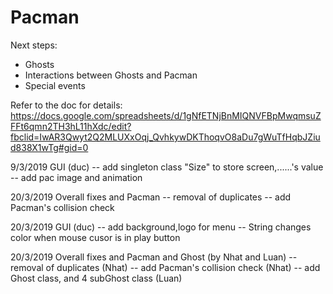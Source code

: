 # Pacman

Next steps:
+ Ghosts
+ Interactions between Ghosts and Pacman
+ Special events

Refer to the doc for details:
https://docs.google.com/spreadsheets/d/1gNfETNjBnMIQNVFBpMwqmsuZFFt6qmn2TH3hL11hXdc/edit?fbclid=IwAR3Qwyt2Q2MLUXxOqj_QvhkywDKThoqvO8aDu7gWuTfHqbJZiud838X1wTg#gid=0

9/3/2019 GUI (duc)
-- add singleton class "Size" to store screen,......'s value
-- add pac image and animation


20/3/2019 Overall fixes and Pacman
-- removal of duplicates
-- add Pacman's collision check

20/3/2019 GUI (duc)
-- add background,logo for menu
-- String changes color when mouse cusor is in play button

20/3/2019 Overall fixes and Pacman and Ghost (by Nhat and Luan)
-- removal of duplicates (Nhat)
-- add Pacman's collision check (Nhat)
-- add Ghost class, and 4 subGhost class (Luan)



